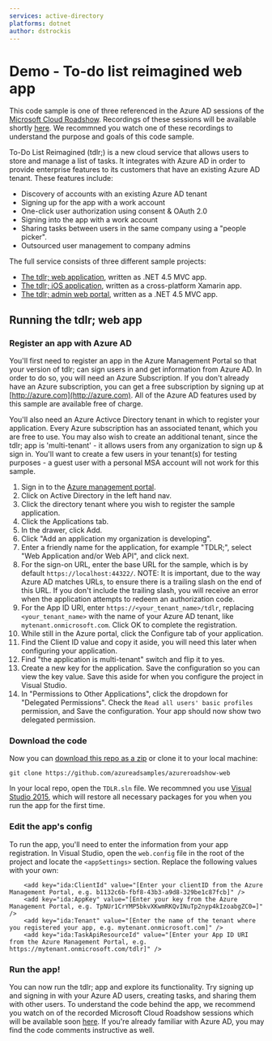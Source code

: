 ```yaml
---
services: active-directory
platforms: dotnet
author: dstrockis
---
```


# Demo - To-do list reimagined web app
This code sample is one of three referenced in the Azure AD sessions of the [Microsoft Cloud Roadshow](https://www.microsoftcloudroadshow.com/).  Recordings of these sessions will be available shortly [here](https://mva.microsoft.com/colleges/Cloud-Roadshow).  We recommned you watch one of these recordings to understand the purpose and goals of this code sample.

To-Do List Reimagined (tdlr;) is a new cloud service that allows users to store and manage a list of tasks.  It integrates with Azure AD in order to provide enterprise features to its customers that have an existing Azure AD tenant.  These features include:

- Discovery of accounts with an existing Azure AD tenant
- Signing up for the app with a work account
- One-click user authorization using consent & OAuth 2.0
- Signing into the app with a work account
- Sharing tasks between users in the same company using a "people picker".
- Outsourced user management to company admins

The full service consists of three different sample projects:

- [The tdlr; web application](https://github.com/azureadsamples/azureroadshow-web), written as .NET 4.5 MVC app.
- [The tdlr; iOS application](https://github.com/azureadsamples/azureroadshow-xamarin), written as a cross-platform Xamarin app.
- [The tdlr; admin web portal](https://github.com/azureadsamples/azureroadshow-web-autouserprovisioning), written as a .NET 4.5 MVC app.

## Running the tdlr; web app

### Register an app with Azure AD

You'll first need to register an app in the Azure Management Portal so that your version of tdlr; can sign users in and get information from Azure AD.  In order to do so, you will need an Azure Subscription.  If you don't already have an Azure subscription, you can get a free subscription by signing up at [http://azure.com](http://azure.com).  All of the Azure AD features used by this sample are available free of charge.

You'll also need an Azure Activce Directory tenant in which to register your application.  Every Azure subscription has an associated tenant, which you are free to use.  You may also wish to create an additional tenant, since the tdlr; app is 'multi-tenant' - it allows users from any organization to sign up & sign in.  You'll want to create a few users in your tenant(s) for testing purposes - a guest user with a personal MSA account will not work for this sample.

1. Sign in to the [Azure management portal](https://manage.windowsazure.com).
2. Click on Active Directory in the left hand nav.
3. Click the directory tenant where you wish to register the sample application.
4. Click the Applications tab.
5. In the drawer, click Add.
6. Click "Add an application my organization is developing".
7. Enter a friendly name for the application, for example "TDLR;", select "Web Application and/or Web API", and click next.
8. For the sign-on URL, enter the base URL for the sample, which is by default `https://localhost:44322/`.  NOTE:  It is important, due to the way Azure AD matches URLs, to ensure there is a trailing slash on the end of this URL.  If you don't include the trailing slash, you will receive an error when the application attempts to redeem an authorization code.
9. For the App ID URI, enter `https://<your_tenant_name>/tdlr`, replacing `<your_tenant_name>` with the name of your Azure AD tenant, like `mytenant.onmicrosoft.com`.  Click OK to complete the registration.
10. While still in the Azure portal, click the Configure tab of your application.
11. Find the Client ID value and copy it aside, you will need this later when configuring your application.
11. Find "the application is multi-tenant" switch and flip it to yes.
12. Create a new key for the application.  Save the configuration so you can view the key value.  Save this aside for when you configure the project in Visual Studio.
13. In "Permissions to Other Applications", click the dropdown for "Delegated Permissions".  Check the `Read all users' basic profiles` permission, and Save the configuration.  Your app should now show two delegated permission.

### Download the code

Now you can [download this repo as a zip](https://github.com/AzureADSamples/azureroadshow-web/archive/master.zip) or clone it to your local machine:

`git clone https://github.com/azureadsamples/azureroadshow-web`

In your local repo, open the `TDLR.sln` file.  We recommned you use [Visual Studio 2015](https://www.visualstudio.com/), which will restore all necessary packages for you when you run the app for the first time. 

### Edit the app's config

To run the app, you'll need to enter the information from your app registration.  In Visual Studio, open the `web.config` file in the root of the project and locate the `<appSettings>` section.  Replace the following values with your own:

```
    <add key="ida:ClientId" value="[Enter your clientID from the Azure Management Portal, e.g. b1132c6b-fbf8-43b3-a9d8-329be1c87fcb]" />
    <add key="ida:AppKey" value="[Enter your key from the Azure Management Portal, e.g. TpNUr1CrYMP5bkvXKwmRKQvINuTp2nyp4kIzoabgZC0=]" />
    <add key="ida:Tenant" value="[Enter the name of the tenant where you registered your app, e.g. mytenant.onmicrosoft.com]" />
    <add key="ida:TaskApiResourceId" value="[Enter your App ID URI from the Azure Management Portal, e.g. https://mytenant.onmicrosoft.com/tdlr]" />
```

### Run the app!

You can now run the tdlr; app and explore its functionality.  Try signing up and signing in with your Azure AD users, creating tasks, and sharing them with other users.  To understand the code behind the app, we recommend you watch on of the recorded Microsoft Cloud Roadshow sessions which will be available soon [here]().  If you're already familiar with Azure AD, you may find the code comments instructive as well.


